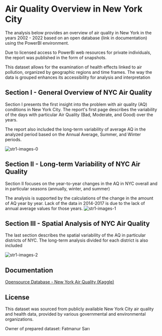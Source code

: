 
# Air Quality Overview in New York City

The analysis below provides an overview of air quality in New York in the years 2002 - 2022 based on an open database (link in documentation) using the PowerBI environment.

Due to licensed access to PowerBi web resources for private individuals, the report was published in the form of snapshots.

This dataset allows for the examination of health effects linked to air pollution, organized by geographic regions and time frames. The way the data is grouped enhances its accessibility for analysis and interpretation

## Section I - General Overview of NYC Air Quality
Section I presents the first insight into the problem with air quality (AQ) conditions in New York City. The report's first page describes the variability of the days with particular Air Quality (Bad, Moderate, and Good) over the years. 

The report also included the long-term variability of average AQ in the analyzed period based on the Annual Average, Summer, and Winter periods.

![str1-images-0](https://github.com/user-attachments/assets/c930a683-ced8-4ee2-a44a-452b22446f8f)

## Section II - Long-term Variability of NYC Air Quality 
Section II focuses on the year-to-year changes in the AQ in NYC overall and in particular seasons (annually, winter, and summer)

The analysis is supported by the calculations of the change in the amount of AQ year by year. Lack of the data in 2014-2017 is due to the lack of annual average values for those years.
![str1-images-1](https://github.com/user-attachments/assets/c8abe698-d83b-4dab-ae66-8d8fa2930489)

## Section III - Spatial Analysis of NYC Air Quality
The last section describes the spatial variability of the AQ in particular districts of NYC. The long-term analysis divided for each district is also included

![str1-images-2](https://github.com/user-attachments/assets/7d343cbe-ba95-4a7e-abc0-8df2339b2d90)
## Documentation
[Opensource Database - New York Air Quality (Kaggle)](https://www.kaggle.com/datasets/fatmanur12/new-york-air-quality/data)

## License
This dataset was sourced from publicly available New York City air quality and health data, provided by various governmental and environmental organizations.

Owner of prepared dataset: Fatmanur Sarı 
